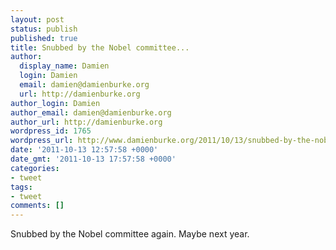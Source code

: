 ```yaml
---
layout: post
status: publish
published: true
title: Snubbed by the Nobel committee...
author:
  display_name: Damien
  login: Damien
  email: damien@damienburke.org
  url: http://damienburke.org
author_login: Damien
author_email: damien@damienburke.org
author_url: http://damienburke.org
wordpress_id: 1765
wordpress_url: http://www.damienburke.org/2011/10/13/snubbed-by-the-nobel-committee/
date: '2011-10-13 12:57:58 +0000'
date_gmt: '2011-10-13 17:57:58 +0000'
categories:
- tweet
tags:
- tweet
comments: []
---
```

<p>Snubbed by the Nobel committee again. Maybe next year.</p>
